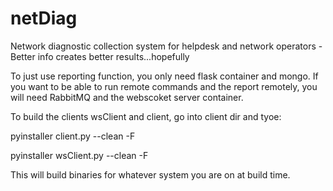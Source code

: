 # netDiag
Network diagnostic collection system for helpdesk and network operators - Better info creates better results...hopefully

To just use reporting function, you only need flask container and mongo.  If you want to be able to run remote commands and the report remotely, you will need RabbitMQ and the webscoket server container.

To build the clients wsClient and client, go into client dir and tyoe:

pyinstaller client.py --clean -F

pyinstaller wsClient.py --clean -F

This will build binaries for whatever system you are on at build time.
